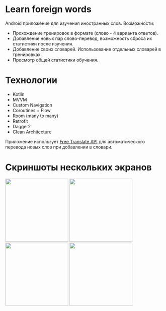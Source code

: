 # Learn foreign words
Android  приложение для изучения иностранных слов.
Возможности:
- Прохождение тренировок в формате (слово - 4 варианта ответов).
- Добавление новых пар слово-перевод, возможность сброса их статистики после изучения.
- Добавление своих словарей. Использование отдельных словарей в тренировках.
- Просмотр общей статистики обучения.

# Технологии
- Kotlin
- MVVM
- Custom Navigation
- Coroutines + Flow
- Room (many to many)
- Retrofit
- Dagger2
- Clean Architecture

Приложение использует [Free Translate API](https://ftapi.pythonanywhere.com/) для автоматического перевода новых слов при добавлении в словари.

# Скриншоты нескольких экранов
<img src="https://github.com/user-attachments/assets/3b0b42d3-b8df-40af-9eef-0f2c04721087" width="200"/>
<img src="https://github.com/user-attachments/assets/6b1f7151-4afd-42dc-8c93-674ea1e083e2" width="200"/>
<img src="https://github.com/user-attachments/assets/f352af10-ad86-4a29-bb33-2b2628b95369" width="200"/>
<img src="https://github.com/user-attachments/assets/43c3591d-cc02-4b10-87d4-c15412443229" width="200"/>
